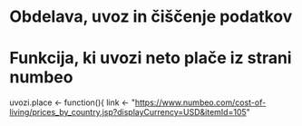 # Obdelava, uvoz in čiščenje podatkov


# Funkcija, ki uvozi neto plače iz strani numbeo
uvozi.place <- function(){
  link <- "https://www.numbeo.com/cost-of-living/prices_by_country.jsp?displayCurrency=USD&itemId=105"
